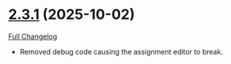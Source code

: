 # [2.3.1](https://github.com/markoleptic/EncounterPlanner/tree/2.3.1) (2025-10-02)

[Full Changelog](https://github.com/markoleptic/EncounterPlanner/compare/2.3.0...2.3.1)

-   Removed debug code causing the assignment editor to break.
